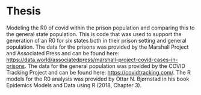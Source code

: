 # Thesis
Modeling the R0 of covid within the prison population and comparing this to the general state population.
This is code that was used to support the generation of an R0 for six states both in their prison setting and general population. 
The data for the prisons was provided by the Marshall Project and Associated Press and can be found here: https://data.world/associatedpress/marshall-project-covid-cases-in-prisons.
The data for the general population was provided by the COVID Tracking Project and can be found here: https://covidtracking.com/.
The R models for the R0 analysis was provided by Ottar N. Bjørnstad in his book Epidemics Models and Data using R (2018, Chapter 3).
